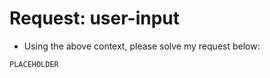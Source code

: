 <!-- ---
!-- Timestamp: 2025-01-09 18:57:00
!-- Author: ywatanabe
!-- File: /home/ywatanabe/proj/llemacs/workspace/resources/prompts/components/09_requests/user-input.md
!-- --- -->

# Request: user-input
* Using the above context, please solve my request below:
``` plaintext
PLACEHOLDER
```
